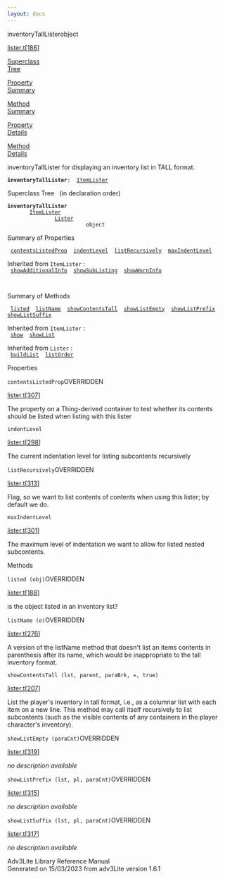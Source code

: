 ```yaml
---
layout: docs
---
```

<span class="title">inventoryTallLister</span><span class="type">object</span>

[lister.t](../file/lister.t.html)\[[186](../source/lister.t.html#186)\]

[Superclass  
Tree](#_SuperClassTree_)

[Property  
Summary](#_PropSummary_)

[Method  
Summary](#_MethodSummary_)

[Property  
Details](#_Properties_)

[Method  
Details](#_Methods_)

<div class="fdesc">

inventoryTallLister for displaying an inventory list in TALL format.

**`inventoryTallLister`**` :   `[`ItemLister`](../object/ItemLister.html)

</div>

<span id="_SuperClassTree_"></span>

<div class="mjhd">

<span class="hdln">Superclass Tree</span>   (in declaration order)

</div>

**`inventoryTallLister`**  
`         `[`ItemLister`](../object/ItemLister.html)  
`                 `[`Lister`](../object/Lister.html)  
`                         object`  
<span id="_PropSummary_"></span>

<div class="mjhd">

<span class="hdln">Summary of Properties</span>  

</div>

` `[`contentsListedProp`](#contentsListedProp)`  `[`indentLevel`](#indentLevel)`  `[`listRecursively`](#listRecursively)`  `[`maxIndentLevel`](#maxIndentLevel)`  `

Inherited from `ItemLister` :  
` `[`showAdditionalInfo`](../object/ItemLister.html#showAdditionalInfo)`  `[`showSubListing`](../object/ItemLister.html#showSubListing)`  `[`showWornInfo`](../object/ItemLister.html#showWornInfo)`  `

` `

<span id="_MethodSummary_"></span>

<div class="mjhd">

<span class="hdln">Summary of Methods</span>  

</div>

` `[`listed`](#listed)`  `[`listName`](#listName)`  `[`showContentsTall`](#showContentsTall)`  `[`showListEmpty`](#showListEmpty)`  `[`showListPrefix`](#showListPrefix)`  `[`showListSuffix`](#showListSuffix)`  `

Inherited from `ItemLister` :  
` `[`show`](../object/ItemLister.html#show)`  `[`showList`](../object/ItemLister.html#showList)`  `

Inherited from `Lister` :  
` `[`buildList`](../object/Lister.html#buildList)`  `[`listOrder`](../object/Lister.html#listOrder)`  `

<span id="_Properties_"></span>

<div class="mjhd">

<span class="hdln">Properties</span>  

</div>

<span id="contentsListedProp"></span>

`contentsListedProp`<span class="rem">OVERRIDDEN</span>

[lister.t](../file/lister.t.html)\[[307](../source/lister.t.html#307)\]

<div class="desc">

The property on a Thing-derived container to test whether its contents
should be listed when listing with this lister

</div>

<span id="indentLevel"></span>

`indentLevel`

[lister.t](../file/lister.t.html)\[[298](../source/lister.t.html#298)\]

<div class="desc">

The current indentation level for listing subcontents recursively

</div>

<span id="listRecursively"></span>

`listRecursively`<span class="rem">OVERRIDDEN</span>

[lister.t](../file/lister.t.html)\[[313](../source/lister.t.html#313)\]

<div class="desc">

Flag, so we want to list contents of contents when using this lister; by
default we do.

</div>

<span id="maxIndentLevel"></span>

`maxIndentLevel`

[lister.t](../file/lister.t.html)\[[301](../source/lister.t.html#301)\]

<div class="desc">

The maximum level of indentation we want to allow for listed nested
subcontents.

</div>

<span id="_Methods_"></span>

<div class="mjhd">

<span class="hdln">Methods</span>  

</div>

<span id="listed"></span>

`listed (obj)`<span class="rem">OVERRIDDEN</span>

[lister.t](../file/lister.t.html)\[[188](../source/lister.t.html#188)\]

<div class="desc">

is the object listed in an inventory list?

</div>

<span id="listName"></span>

`listName (o)`<span class="rem">OVERRIDDEN</span>

[lister.t](../file/lister.t.html)\[[276](../source/lister.t.html#276)\]

<div class="desc">

A version of the listName method that doesn't list an items contents in
parenthesis after its name, which would be inappropriate to the tall
inventory format.

</div>

<span id="showContentsTall"></span>

`showContentsTall (lst, parent, paraBrk, =, true)`

[lister.t](../file/lister.t.html)\[[207](../source/lister.t.html#207)\]

<div class="desc">

List the player's inventory in tall format, i.e., as a columnar list
with each item on a new line. This method may call itself recursively to
list subcontents (such as the visible contents of any containers in the
player character's inventory).

</div>

<span id="showListEmpty"></span>

`showListEmpty (paraCnt)`<span class="rem">OVERRIDDEN</span>

[lister.t](../file/lister.t.html)\[[319](../source/lister.t.html#319)\]

<div class="desc">

*no description available*

</div>

<span id="showListPrefix"></span>

`showListPrefix (lst, pl, paraCnt)`<span class="rem">OVERRIDDEN</span>

[lister.t](../file/lister.t.html)\[[315](../source/lister.t.html#315)\]

<div class="desc">

*no description available*

</div>

<span id="showListSuffix"></span>

`showListSuffix (lst, pl, paraCnt)`<span class="rem">OVERRIDDEN</span>

[lister.t](../file/lister.t.html)\[[317](../source/lister.t.html#317)\]

<div class="desc">

*no description available*

</div>

<div class="ftr">

Adv3Lite Library Reference Manual  
Generated on 15/03/2023 from adv3Lite version 1.6.1

</div>
